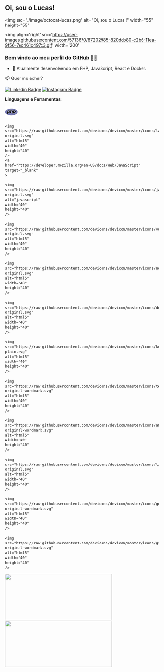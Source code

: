 ## Oi, sou o Lucas!
<img
src="./image/octocat-lucas.png"
alt="Oi, sou o Lucas !"
width="55"
height="55"
>

<img
align='right'
src='https://user-images.githubusercontent.com/5713670/87202985-820dcb80-c2b6-11ea-9f56-7ec461c497c3.gif'
width='200'
>

### Bem vindo ao meu perfil do GitHub 🖖🏼

- 🔭 Atualmente desenvolvendo em PHP, JavaScript, React e Docker.

📫 Quer me achar?

[![Linkedin Badge](https://img.shields.io/badge/-LinkedIn-blue?style=flat-square&logo=Linkedin&logoColor=white&link=https://www.linkedin.com/in/rafael-ferreira-dos-santos-b8499a161/)](https://www.linkedin.com/in/lllluc4s/)
[![Instagram Badge](https://img.shields.io/badge/-Instagram-cc2366?style=flat-square&labelColor=cc2366&logo=instagram&logoColor=white&link=https://www.instagram.com/rafasantos.12/)](https://www.instagram.com/caslur___/)

**Linguagens e Ferramentas:**

<p
align="left"
>
    <img
    src="https://raw.githubusercontent.com/devicons/devicon/master/icons/php/php-original.svg"
    alt="html5"
    width="40"
    height="40"
    />

    <img
    src="https://raw.githubusercontent.com/devicons/devicon/master/icons/laravel/laravel-original.svg"
    alt="html5"
    width="40"
    height="40"
    />
    <a
    href="https://developer.mozilla.org/en-US/docs/Web/JavaScript"
    target="_blank"
    >

    <img
    src="https://raw.githubusercontent.com/devicons/devicon/master/icons/javascript/javascript-original.svg"
    alt="javascript"
    width="40"
    height="40"
    />

    <img
    src="https://raw.githubusercontent.com/devicons/devicon/master/icons/vuejs/vuejs-original.svg"
    alt="html5"
    width="40"
    height="40"
    />

    <img
    src="https://raw.githubusercontent.com/devicons/devicon/master/icons/nodejs/nodejs-original.svg"
    alt="html5"
    width="40"
    height="40"
    />

    <img
    src="https://raw.githubusercontent.com/devicons/devicon/master/icons/docker/docker-original.svg"
    alt="html5"
    width="40"
    height="40"
    />

    <img
    src="https://raw.githubusercontent.com/devicons/devicon/master/icons/kubernetes/kubernetes-plain.svg"
    alt="html5"
    width="40"
    height="40"
    />

    <img
    src="https://raw.githubusercontent.com/devicons/devicon/master/icons/terraform/terraform-original-wordmark.svg"
    alt="html5"
    width="40"
    height="40"
    />

    <img
    src="https://raw.githubusercontent.com/devicons/devicon/master/icons/amazonwebservices/amazonwebservices-original-wordmark.svg"
    alt="html5"
    width="40"
    height="40"
    />

    <img
    src="https://raw.githubusercontent.com/devicons/devicon/master/icons/linux/linux-original.svg"
    alt="html5"
    width="40"
    height="40"
    />

    <img
    src="https://raw.githubusercontent.com/devicons/devicon/master/icons/go/go-original-wordmark.svg"
    alt="html5"
    width="40"
    height="40"
    />

    <img
    src="https://raw.githubusercontent.com/devicons/devicon/master/icons/git/git-original-wordmark.svg"
    alt="html5"
    width="40"
    height="40"
    />
</p>

<p>
  <img
  height="150em"
  width="350px"
  src="https://github-readme-stats.vercel.app/api/top-langs/?username=lllluc4s&exclude_repo=KNN-Image-Classification&show_icons=true&hide_border=true&layout=compact&langs_count=8&theme=radical"
  />
  <img
  height="150em"
  width="350px"
  src="https://github-readme-stats.vercel.app/api?username=lllluc4s&show_icons=true&hide_border=true&&count_private=true&include_all_commits=true&theme=radical"
  />
</p>
